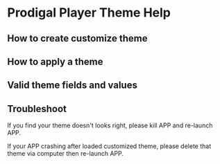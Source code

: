 # Prodigal Player Theme Help

## How to create customize theme

## How to apply a theme

## Valid theme fields and values

## Troubleshoot

If you find your theme doesn't looks right, please kill APP and re-launch APP.

If your APP crashing after loaded customized theme, please delete that theme via computer then re-launch APP.

